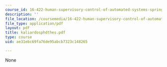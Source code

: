 ```yaml
---
course_id: 16-422-human-supervisory-control-of-automated-systems-spring-2004
description: ''
file_location: /coursemedia/16-422-human-supervisory-control-of-automated-systems-spring-2004/ae31ebc69fa76de95abcb7323c148265_kaliardosphdthes.pdf
file_type: application/pdf
layout: pdf
title: kaliardosphdthes.pdf
type: course
uid: ae31ebc69fa76de95abcb7323c148265

---
```

None